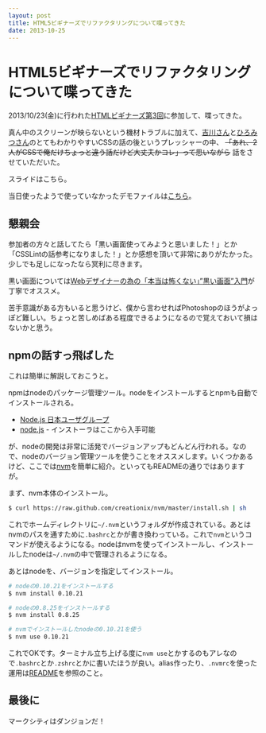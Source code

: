 ```yaml
---
layout: post
title: HTML5ビギナーズでリファクタリングについて喋ってきた
date: 2013-10-25
---
```


# HTML5ビギナーズでリファクタリングについて喋ってきた

2013/10/23(金)に行われた[HTMLビギナーズ第3回](http://atnd.org/events/44530)に参加して、喋ってきた。

真ん中のスクリーンが映らないという機材トラブルに加えて、[吉川さん](https://twitter.com/yoshikawa_t)と[ひろみつさん](https://twitter.com/hiromitsuuuuu)のとてもわかりやすいCSSの話の後というプレッシャーの中、 ~~「あれ、2人がCSSで俺だけちょっと違う話だけど大丈夫かコレ」って思いながら~~ 話をさせていただいた。

スライドはこちら。

<script async class="speakerdeck-embed" data-id="876fcb001e760131f03e7e1022f85296" data-ratio="1.33333333333333" src="//speakerdeck.com/assets/embed.js"></script>

当日使ったようで使っていなかったデモファイルは[こちら](http://github.com/1000ch/brushup-sample)。

## 懇親会

参加者の方々と話してたら「黒い画面使ってみようと思いました！」とか「CSSLintの話参考になりました！」とか感想を頂いて非常にありがたかった。少しでも足しになったなら冥利に尽きます。

黒い画面については[Webデザイナーの為の「本当は怖くない」”黒い画面”入門](http://fjord.jp/tag/dont-be-afraid-kuroigamen)が丁寧でオススメ。

苦手意識がある方もいると思うけど、僕から言わせればPhotoshopのほうがよっぽど難しい。ちょっと苦しめばある程度できるようになるので覚えておいて損はないかと思う。

## npmの話すっ飛ばした

これは簡単に解説しておこうと。

npmはnodeのパッケージ管理ツール。nodeをインストールするとnpmも自動でインストールされる。

- [Node.js 日本ユーザグループ](http://nodejs.jp/)
- [node.js](http://nodejs.org/) - インストーラはここから入手可能

が、nodeの開発は非常に活発でバージョンアップもどんどん行われる。なので、nodeのバージョン管理ツールを使うことをオススメします。いくつかあるけど、ここでは[nvm](https://github.com/creationix/nvm)を簡単に紹介。といってもREADMEの通りではありますが。

まず、nvm本体のインストール。  

```bash
$ curl https://raw.github.com/creationix/nvm/master/install.sh | sh
```

これでホームディレクトリに`~/.nvm`というフォルダが作成されている。あとはnvmのパスを通すために`.bashrc`とかが書き換わっている。これで`nvm`というコマンドが使えるようになる。nodeはnvmを使ってインストールし、インストールしたnodeは`~/.nvm`の中で管理されるようになる。

あとはnodeを、バージョンを指定してインストール。  

```bash
# nodeの0.10.21をインストールする
$ nvm install 0.10.21

# nodeの0.8.25をインストールする
$ nvm install 0.8.25

# nvmでインストールしたnodeの0.10.21を使う
$ nvm use 0.10.21
```

これでOKです。ターミナル立ち上げる度に`nvm use`とかするのもアレなので`.bashrc`とか`.zshrc`とかに書いたほうが良い。alias作ったり、`.nvmrc`を使った運用は[README](https://github.com/creationix/nvm#usage)を参照のこと。

## 最後に

マークシティはダンジョンだ！
